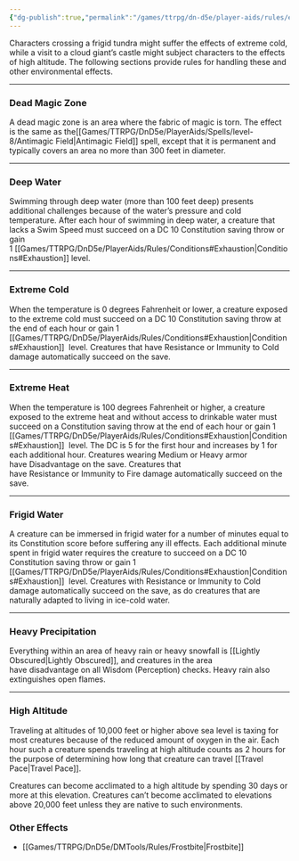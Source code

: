 ```yaml
---
{"dg-publish":true,"permalink":"/games/ttrpg/dn-d5e/player-aids/rules/environmental-effects/","tags":["TTRPG/DND/5e"]}
---
```



Characters crossing a frigid tundra might suffer the effects of extreme cold, while a visit to a cloud giant’s castle might subject characters to the effects of high altitude. The following sections provide rules for handling these and other environmental effects.

---

### Dead Magic Zone

A dead magic zone is an area where the fabric of magic is torn. The effect is the same as the[[Games/TTRPG/DnD5e/PlayerAids/Spells/level-8/Antimagic Field\|Antimagic Field]] spell, except that it is permanent and typically covers an area no more than 300 feet in diameter.

---

### Deep Water

Swimming through deep water (more than 100 feet deep) presents additional challenges because of the water’s pressure and cold temperature. After each hour of swimming in deep water, a creature that lacks a Swim Speed must succeed on a DC 10 Constitution saving throw or gain 1 [[Games/TTRPG/DnD5e/PlayerAids/Rules/Conditions#Exhaustion\|Conditions#Exhaustion]] level.

---

### Extreme Cold

When the temperature is 0 degrees Fahrenheit or lower, a creature exposed to the extreme cold must succeed on a DC 10 Constitution saving throw at the end of each hour or gain 1 [[Games/TTRPG/DnD5e/PlayerAids/Rules/Conditions#Exhaustion\|Conditions#Exhaustion]]  level. Creatures that have Resistance or Immunity to Cold damage automatically succeed on the save.

---

### Extreme Heat

When the temperature is 100 degrees Fahrenheit or higher, a creature exposed to the extreme heat and without access to drinkable water must succeed on a Constitution saving throw at the end of each hour or gain 1 [[Games/TTRPG/DnD5e/PlayerAids/Rules/Conditions#Exhaustion\|Conditions#Exhaustion]]  level. The DC is 5 for the first hour and increases by 1 for each additional hour. Creatures wearing Medium or Heavy armor have Disadvantage on the save. Creatures that have Resistance or Immunity to Fire damage automatically succeed on the save.

---

### Frigid Water

A creature can be immersed in frigid water for a number of minutes equal to its Constitution score before suffering any ill effects. Each additional minute spent in frigid water requires the creature to succeed on a DC 10 Constitution saving throw or gain 1 [[Games/TTRPG/DnD5e/PlayerAids/Rules/Conditions#Exhaustion\|Conditions#Exhaustion]]  level. Creatures with Resistance or Immunity to Cold damage automatically succeed on the save, as do creatures that are naturally adapted to living in ice-cold water.

---

### Heavy Precipitation

Everything within an area of heavy rain or heavy snowfall is [[Lightly Obscured\|Lightly Obscured]], and creatures in the area have disadvantage on all Wisdom (Perception) checks. Heavy rain also extinguishes open flames.

---

### High Altitude

Traveling at altitudes of 10,000 feet or higher above sea level is taxing for most creatures because of the reduced amount of oxygen in the air. Each hour such a creature spends traveling at high altitude counts as 2 hours for the purpose of determining how long that creature can travel [[Travel Pace\|Travel Pace]].

Creatures can become acclimated to a high altitude by spending 30 days or more at this elevation. Creatures can’t become acclimated to elevations above 20,000 feet unless they are native to such environments.

### Other Effects
- [[Games/TTRPG/DnD5e/DMTools/Rules/Frostbite\|Frostbite]]